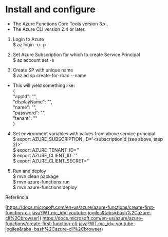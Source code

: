 # Install and configure

* The Azure Functions Core Tools version 3.x..
* The Azure CLI version 2.4 or later.

1. Login to Azure  
$ az login -u <username> -p <password>

2. Set Azure Subscription for which to create Service Principal  
$ az account set -s <subscription-id>

3. Create SP with unique name  
$ az ad sp create-for-rbac --name <my-unique-name>

* This will yield something like:  
{  
  "appId": "<servicePrincipalId>",  
  "displayName": "<name>",  
  "name": "<name>",  
  "password": "<password>",  
  "tenant": "<tenantId>"  
}  

4. Set environment variables with values from above service principal  
$ export AZURE_SUBSCRIPTION_ID='<subscriptionId (see above, step 2)>'  
$ export AZURE_TENANT_ID='<tenantId>'  
$ export AZURE_CLIENT_ID='<servicePrincipalId>'  
$ export AZURE_CLIENT_SECRET='<password>'  
  
5. Run and deploy  
$ mvn clean package  
$ mvn azure-functions:run  
$ mvn azure-functions:deploy  
  
Referência

[https://docs.microsoft.com/en-us/azure/azure-functions/create-first-function-cli-java?WT.mc_id=-youtube-jogiles&tabs=bash%2Cazure-cli%2Cbrowser](
https://docs.microsoft.com/en-us/azure/azure-functions/create-first-function-cli-java?WT.mc_id=-youtube-jogiles&tabs=bash%2Cazure-cli%2Cbrowser)